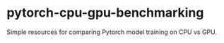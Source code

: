 # pytorch-cpu-gpu-benchmarking
Simple resources for comparing Pytorch model training on CPU vs GPU.
